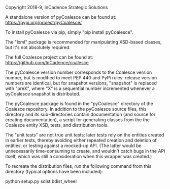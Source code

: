 Copyright 2018-9, InCadence Strategic Solutions


A standalone version of pyCoalesce can be found at:
https://pypi.org/project/pyCoalesce/

To install pyCoalesce via pip, simply "pip install pyCoalesce".

The "lxml" package is recommended for manipulating XSD-based classes, but
it's not absolutely required.


The full Coalesce project can be found at:
https://github.com/InCadence/coalesce

The pyCoalesce version number corresponds to the Coalesce version number, but 
is modified to meet PEP 440 and PyPi rules:  release version numbers are 
identical, but for snapshot versions, "snapshot" is replaced with "preX", where
"X" is a sequential number incremented whenever a pyCoalesce snapshot is
distributed.

The pyCoalesce package is found in the "pyCoalesce" directory of the Coalesce
repository.  In addition to the pyCoalesce source files, this directory and its
sub-directories contain documentation (and source for creating documentation), a
script for generating classes from the the Coalesce entity XSD, tests, and 
distribution tools.

The "unit tests" are not true unit tests:  later tests rely on the entities
created in earlier tests, thereby avoiding either repeated creation and 
deletion of entities, or testing against a mocked-up API.  (The latter would
be unnecessarily time-consuming to create, and wouldn't catch bugs in the API
itself, which was still a consideration when this wrapper was created.)

To recreate the distribution files, run the following command from this 
directory (typical options have been included):

python setup.py sdist bdist_wheel